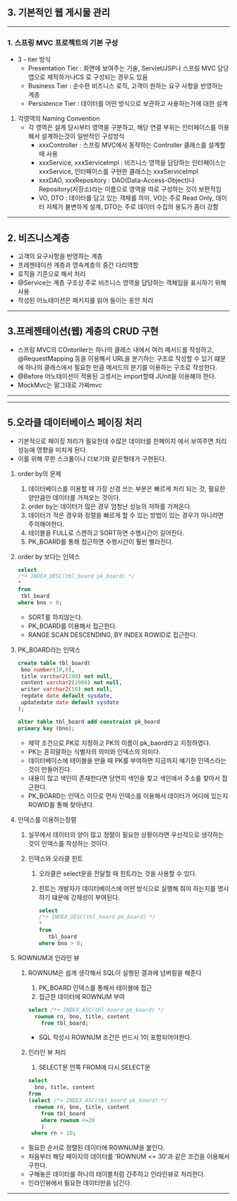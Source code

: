 ## 3. 기본적인 웹 게시물 관리

---

### 1. 스프링 MVC 프로젝트의 기본 구성

- 3 - tier 방식
  - Presentation Tier : 화면에 보여주는 기술, Servlet/JSP나 스프링 MVC 담당 앱으로 제작하거나CS 로 구성되는 경우도 있음
  - Business Tier : 순수한 비즈니스 로직, 고객이 원하는 요구 사항을 반영하는 계층
  - Persistence Tier : 데이터를 어떤 방식으로 보관하고 사용하는가에 대한 설계

1. 각영역의 Naming Convention
   - 각 영역은 설계 당시부터 영역을 구분하고, 해당 연결 부위는 인터페이스를 이용해서 설계하는것이 일반적인 구성방식
     - xxxController : 스프링 MVC에서 동작하는 Controller 클래스를 설계할 때 사용
     - xxxService, xxxServiceImpl : 비즈니스 영역을 담당하는 인터페이스는 xxxService, 인터페이스를 구현한 클래스는 xxxServiceImpl
     - xxxDAO, xxxRepository : DAO(Data-Access-Object)나 Repository(저장소)라는 이름으로 영역을 따로 구성하는 것이 보편적임
     - VO, DTO : 데이터를 담고 있는 객체를 의미, VO는 주로 Read Only, 데이터 자체가 불변하게 설계, DTO는 주로 데이터 수집의 용도가 좀더 강함

---

## 2. 비즈니스계층

- 고객의 요구사항을 반영하는 계층
- 프레젠테이션 계층과 영속계층의 중간 다리역할
- 로직을 기준으로 해서 처리
- @Service는 계층 구조상 주로 비즈니스 영역을 담당하는 객체임을 표시하기 위해 사용
- 작성된 어노테이션은 패키지를 읽어 들이는 동안 처리

---

## 3.프레젠테이션(웹) 계층의 CRUD 구현

- 스프링 MVC의 COntorller는 하나의 클래스 내에서 여러 메서드를 작성하고, @RequestMapping 등을 이용해서 URL을 분기하는 구조로 작성할 수 있기 떄문에 하나의 클래스에서 필요한 만큼 메서드의 분기를 이용하는 구조로 작성한다.
- @Before 어노테이션이 적용된 고셍서는 import할때 JUnit을 이용해야 한다.
- MockMvc는 말그대로 가짜mvc

---

---

## 5.오라클 데이터베이스 페이징 처리

- 기본적으로 페이징 처리가 필요한데 수많은 데이터를 한페이지 에서 보여주면 처리 성능에 영향을 미치게 된다.
- 이를 위해 무한 스크롤이나 더보기와 같은형태가 구현된다.

1. order by의 문제

   1. 데이터베이스를 이용할 때 가장 신경 쓰는 부분은 빠르게 처리 되는 것, 필요한 양만큼만 데이터를 가져오는 것이다.
   2. order by는 데이터가 많은 경우 엄청난 성능의 저하를 가져온다.
   3. 데이터가 적은 경우와 정렬을 빠르게 할 수 있는 방법이 있는 경우가 아니라면 주의해야한다.
   4. 테이블을 FULL로 스캔하고 SORT하면 수행시간이 길어진다.
   5. PK_BOARD를 통해 접근하면 수행시간이 훨씬 빨라진다.

2. order by 보다는 인덱스

   ```sql
   select
   /*+ INDEX_DESC(tbl_board pk_board) */
   *
   from
   	tbl_board
   where bno > 0;
   ```

   - SORT를 하지않는다.
   - PK_BOARD를 이용해서 접근한다.
   - RANGE SCAN DESCENDING, BY INDEX ROWID로 접근한다.

3. PK_BOARD라는 인덱스

   ```sql
   create table tbl_board(
   	bno number(10,0),
   	title varchar2(200) not null,
   	content varchar2(2000) not null,
   	writer varchar2(50) not null,
   	regdate date default sysdate,
   	updatedate date default sysdate
   );
   
   alter table tbl_board add constraint pk_board
   primary key (bno);
   ```

   - 제약 조건으로 PK로 지정하고 PK의 이름이 pk_baord라고 지정하였다.
   - PK는 흔히말하는 식별자의 의미와 인덱스의 의미다.
   - 데이터베이스에 테이블을 만들 때 PK를 부여하면 지금까지 얘기한 인덱스라는 것이 만들어진다.
   - 내용이 많고 색인이 존재한다면 당연히 색인을 찾고 색인에서 주소를 찾아서 접근한다.
   - PK_BOARD는 인덱스 이므로 먼저 인덱스를 이용해서 데이터가 어디에 있는지ROWID를 통해 찾아낸다.

4. 인덱스를 이용하는정렬

   1. 실무에서 데이터의 양이 많고 정렬이 필요한 상황이라면 우선적으로 생각하는 것이 인덱스를 작성하는 것이다.

   2. 인덱스와 오라클 힌트

      1. 오라클은 select문을 전달할 때 힌트라는 것을 사용할 수 있다.

      2. 힌트는 개발자가 데이터베이스에 어떤 방식으로 실행해 줘야 하는지를 명시하기 떄문에 강제성이 부여된다.

         ```sql
         select
         /*+ INDEX_DESC(tbl_board pk_board) */
         *
         from
         	tbl_board
         where bno > 0;
         ```

5. ROWNUM과 인라인 뷰

   1. ROWNUM은 쉽게 생각해서 SQL이 실행된 결과에 넘버링을 해준다

      1. PK_BOARD 인덱스를 통해서 테이블에 접근
      2. 접근한 데이터에 ROWNUM 부여

      ```sql
      select /*+ INDEX_ASC(tbl_board pk_board) */
      	rownum rn, bno, title, content
          from tbl_board;
      ```

      - SQL 작성시 ROWNUM 조건은 반드시 1이 포함되어야한다.

   2. 인라인 뷰 처리

      1. SELECT문 안쪽 FROM에 다시 SELECT문

      ```sql
      select
      	bno, title, content
      from
      (select /*+ INDEX_ASC(tbl_board pk_board) */
      	rownum rn, bno, title, content
          from tbl_board
          where rownum <=20
          )
       where rn > 10;
      ```

      

   - 필요한 순서로 정렬된 데이터에 ROWNUM을 붙인다.
   - 처음부터 해당 페이지의 데이터를 'ROWNUM <= 30'과 같은 조건을 이용해서 구한다.
   - 구해놓은 데이터를 하나의 테이블처럼 간주하고 인라인뷰로 처리한다.
   - 인라인뷰에서 필요한 데이터만을 남긴다.

---

